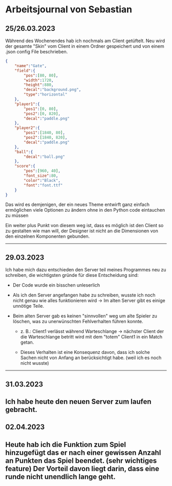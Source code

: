 # Arbeitsjournal von Sebastian
## 25/26.03.2023
Während des Wochenendes hab ich nochmals am Client getüftelt.
Neu wird der gesamte "Skin" vom Client in einem Ordner gespeichert und von einem .json config File beschrieben.
```json
{
    "name":"Gate",
    "field":{
        "pos":[80, 80],
        "width":1720,
        "height":880,
        "decal":"background.png",
        "type":"horizontal"
    },
    "player1":{
        "pos1":[0, 80],
        "pos2":[0, 820],
        "decal":"paddle.png"
    },
    "player2":{
        "pos1":[1840, 80],
        "pos2":[1840, 820],
        "decal":"paddle.png"
    },
    "ball":{
        "decal":"ball.png"
    },
    "score":{
        "pos":[960, 40],
        "font_size":80,
        "color":"Black",
        "font":"font.ttf"
    }
}
```

Das wird es demjenigen, der ein neues Theme entwirft ganz einfach ermöglichen viele Optionen zu ändern ohne in den Python code eintauchen zu müssen

Ein weiter plus Punkt von diesem weg ist, dass es möglich ist den Client so zu gestalten wie man will, der Designer ist nicht an die Dimensionen von den einzelnen Komponenten gebunden.

---
## 29.03.2023
Ich habe mich dazu entschieden den Server teil meines Programmes neu zu schreiben, die wichtigsten gründe für diese Entscheidung sind:
- Der Code wurde ein bisschen unleserlich

- Als ich den Server angefangen habe zu schreiben, wusste ich noch nicht genau wie alles funktionieren wird -> Im alten Server gibt es einige unnötige Teile.

- Beim alten Server gab es keinen "sinnvollen" weg um alte Spieler zu löschen, was zu unerwünschten Fehlverhalten führen konnte.

    - z. B.: Client1 verlässt während Warteschlange -> nächster Client der die Warteschlange betritt wird mit dem "totem" Client1 in ein Match getan.

    - Dieses Verhalten ist eine Konsequenz davon, dass ich solche Sachen nicht von Anfang an berücksichtigt habe. (weil ich es noch nicht wusste)

---
## 31.03.2023
Ich habe heute den neuen Server zum laufen gebracht.
---
## 02.04.2023
Heute hab ich die Funktion zum Spiel hinzugefügt das er nach einer gewissen Anzahl an Punkten das Spiel beendet. (sehr wichtiges feature) Der Vorteil davon liegt darin, dass eine runde nicht unendlich lange geht.
---